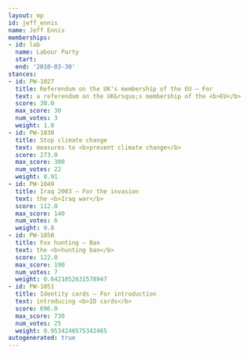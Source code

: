 ```yaml
---
layout: mp
id: jeff_ennis
name: Jeff Ennis
memberships:
- id: lab
  name: Labour Party
  start: 
  end: '2010-03-30'
stances:
- id: PW-1027
  title: Referendum on the UK's membership of the EU — For
  text: a referendum on the UK&rsquo;s membership of the <b>EU</b>
  score: 30.0
  max_score: 30
  num_votes: 3
  weight: 1.0
- id: PW-1030
  title: Stop climate change
  text: measures to <b>prevent climate change</b>
  score: 273.0
  max_score: 300
  num_votes: 22
  weight: 0.91
- id: PW-1049
  title: Iraq 2003 — For the invasion
  text: the <b>Iraq war</b>
  score: 112.0
  max_score: 140
  num_votes: 6
  weight: 0.8
- id: PW-1050
  title: Fox hunting — Ban
  text: the <b>hunting ban</b>
  score: 122.0
  max_score: 190
  num_votes: 7
  weight: 0.6421052631578947
- id: PW-1051
  title: Identity cards — For introduction
  text: introducing <b>ID cards</b>
  score: 696.0
  max_score: 730
  num_votes: 25
  weight: 0.9534246575342465
autogenerated: true
---
```

